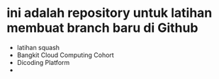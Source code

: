 # ini adalah repository untuk latihan membuat branch baru di Github
+ latihan squash
+ Bangkit Cloud Computing Cohort
+ Dicoding Platform
+ 
